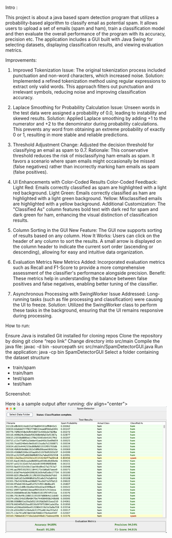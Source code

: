 Intro :

This project is about a java based spam detection program that utilizes a probability-based algorithm to classify email as potential spam. It allows users to upload a set of emails (spam and ham), train a classification model and then evaluate the overall performance of the program with its accuracy, precision etc. The application includes a GUI built with Java Swing for selecting datasets, displaying classification results, and viewing evaluation metrics.


Improvements: 

1. Improved Tokenization
Issue:
  	The original tokenization process included punctuation and non-word characters, which increased noise.
Solution:
  Implemented a refined tokenization method using regular expressions to extract only valid words. This     	approach filters out punctuation and irrelevant symbols, reducing noise and improving classification accuracy.
2. Laplace Smoothing for Probability Calculation
Issue:
   Unseen words in the test data were assigned a probability of 0.0, leading to instability and skewed results.
Solution:
Applied Laplace smoothing by adding +1 to the numerator and +2 to the denominator during probability  calculations. This prevents any word from obtaining an extreme probability of exactly 0 or 1, resulting in more stable and reliable predictions.
3. Threshold Adjustment
Change:
   	Adjusted the decision threshold for classifying an email as spam to 0.7.
Rationale:
 	 This conservative threshold reduces the risk of misclassifying ham emails as spam. It favors a scenario where spam emails might occasionally be missed (false negatives) rather than incorrectly marking ham emails as spam (false positives).
4. UI Enhancements with Color-Coded Results
Color-Coded Feedback:
Light Red: Emails correctly classified as spam are highlighted with a light red background.
Light Green: Emails correctly classified as ham are highlighted with a light green background.
Yellow: Misclassified emails are highlighted with a yellow background.
Additional Customization:
  The "Classified As" column features bold text with dark red for spam and dark green for ham, enhancing the visual distinction of classification results.
5. Column Sorting in the GUI
New Feature:
   The GUI now supports sorting of results based on any column.
How It Works:
Users can click on the header of any column to sort the results. A small arrow is displayed on the column header to indicate the current sort order (ascending or descending), allowing for easy and intuitive data organization.


6. Evaluation Metrics
New Metrics Added:
  Incorporated evaluation metrics such as Recall and F1-Score to provide a more comprehensive assessment of the classifier's performance alongside precision.
Benefit:
  These metrics help in understanding the balance between false positives and false negatives, enabling better tuning of the classifier.
7. Asynchronous Processing with SwingWorker
Issue Addressed:
  Long-running tasks (such as file processing and classification) were causing the UI to freeze.
Solution:
   Utilized the SwingWorker class to perform these tasks in the background, ensuring that the UI remains responsive during processing.

How to run:

Ensure Java is installed 
Git installed for cloning repos
Clone the repository by doing git clone “repo link”
Change directory into src/main
Compile the java file: javac -d bin -sourcepath src src/main/SpamDetectorGUI.java
Run the application: java -cp bin SpamDetectorGUI
Select a folder containing the dataset structure
- train/spam
- train/ham
- test/spam
- test/ham



Screenshot:

Here is a sample output after running:
div align="center">
  <img src="image_720.png" alt="Improved GUI">
</div>
